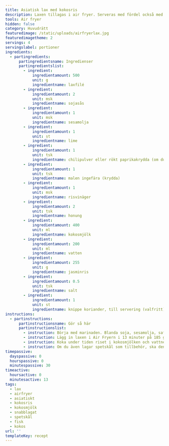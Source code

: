 ```yaml
---
title: Asiatisk lax med kokosris
description: Laxen tillagas i air fryer. Serveras med fördel också med ugnsbakad spetskål.
tools: Air fryer
hidden: false
category: Huvudrätt
featuredimage: /static/uploads/airfryerlax.jpg
featuredimagetheme: 2
servings: 4
servingslabel: portioner
ingredients:
  - partingredients:
      partingredientsname: Ingredienser
      partingredientslist:
        - ingredient:
            ingredientamount: 500
            unit: g
            ingredientname: laxfilé
        - ingredient:
            ingredientamount: 2
            unit: msk
            ingredientname: sojasås
        - ingredient:
            ingredientamount: 1
            unit: msk
            ingredientname: sesamolja
        - ingredient:
            ingredientamount: 1
            unit: st
            ingredientname: lime
        - ingredient:
            ingredientamount: 1
            unit: tsk
            ingredientname: chilipulver eller rökt paprikakrydda (om du inte vill ha det starkt)
        - ingredient:
            ingredientamount: 1
            unit: tsk
            ingredientname: malen ingefära (krydda)
        - ingredient:
            ingredientamount: 1
            unit: msk
            ingredientname: risvinäger
        - ingredient:
            ingredientamount: 2
            unit: tsk
            ingredientname: honung
        - ingredient:
            ingredientamount: 400
            unit: ml
            ingredientname: kokosmjölk
        - ingredient:
            ingredientamount: 200
            unit: ml
            ingredientname: vatten
        - ingredient:
            ingredientamount: 255
            unit: g
            ingredientname: jasminris
        - ingredient:
            ingredientamount: 0.5
            unit: tsk
            ingredientname: salt
        - ingredient:
            ingredientamount: 1
            unit: st
            ingredientname: knippe koriander, till servering (valfritt)
instructions:
  - partinstructions:
      partinstructionsname: Gör så här
      partinstructionslist:
        - instruction: Börja med marinaden. Blanda soja, sesamolja, saften från limen, chilipulver, ingefärapulver, risvinäger och honung i en skål. Lägg ned de tinade laxbitarna i marinaden, ös över och låt stå i ca 15-30 min i kylskåp. Om du även tänkt laga ugnsbakad spetskål till, så passar det bra att pensla den med samma marinad.
        - instruction: Lägg in laxen i Air Fryern i 13 minuter på 185 grader.
        - instruction: Koka under tiden riset i kokosmjölken och vattnet (tillsätt också en nypa salt).
        - instruction: Om du även lagar spetskål som tillbehör, ska den under tiden också bakas i ugnen (uppskuren och penslad med marinad) på 200 grader i ca. 10-15 min, tills den får lite färg på ytan och mjuknar.
timepassive:
  dayspassive: 0
  hourspassive: 0
  minutespassive: 30
timeactive:
  hoursactive: 0
  minutesactive: 13
tags:
  - lax
  - airfryer
  - asiatiskt
  - kokosris
  - kokosmjölk
  - snabblagat
  - spetskål
  - fisk
  - kokos
url: ''
templateKey: recept
---
```

